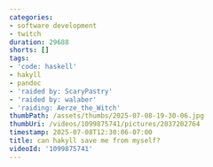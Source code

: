 ```yaml
---
categories:
- software development
- twitch
duration: 29688
shorts: []
tags:
- 'code: haskell'
- hakyll
- pandoc
- 'raided by: ScaryPastry'
- 'raided by: walaber'
- 'raiding: Aerze_the_Witch'
thumbPath: /assets/thumbs/2025-07-08-19-30-06.jpg
thumbUri: /videos/1099875741/pictures/2037202764
timestamp: 2025-07-08T12:30:06-07:00
title: can hakyll save me from myself?
videoId: '1099875741'
---
```

